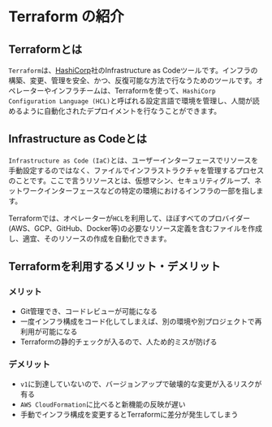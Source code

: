 # Terraform の紹介

## Terraformとは

`Terraform`は、[HashiCorp](https://www.hashicorp.com/)社のInfrastructure as Codeツールです。インフラの構築、変更、管理を安全、かつ、反復可能な方法で行なうためのツールです。オペレーターやインフラチームは、Terraformを使って、`HashiCorp Configuration Language (HCL)`と呼ばれる設定言語で環境を管理し、人間が読めるように自動化されたデプロイメントを行なうことができます。

## Infrastructure as Codeとは

`Infrastructure as Code (IaC)`とは、ユーザーインターフェースでリソースを手動設定するのではなく、ファイルでインフラストラクチャを管理するプロセスのことです。ここで言うリソースとは、仮想マシン、セキュリティグループ、ネットワークインターフェースなどの特定の環境におけるインフラの一部を指します。

Terraformでは、オペレーターが`HCL`を利用して、ほぼすべてのプロバイダー(AWS、GCP、GitHub、Docker等)の必要なリソース定義を含むファイルを作成し、適宜、そのリソースの作成を自動化できます。

## Terraformを利用するメリット・デメリット

### メリット

- Git管理でき、コードレビューが可能になる
- 一度インフラ構成をコード化してしまえば、別の環境や別プロジェクトで再利用が可能になる
- Terraformの静的チェックが入るので、人ため的ミスが防げる

### デメリット

- `v1`に到達していないので、バージョンアップで破壊的な変更が入るリスクが有る
- `AWS CloudFormation`に比べると新機能の反映が遅い
- 手動でインフラ構成を変更するとTerraformに差分が発生してしまう
